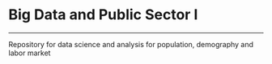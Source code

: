 # Big Data and Public Sector I
---

Repository for data science and analysis for population, demography and labor market
